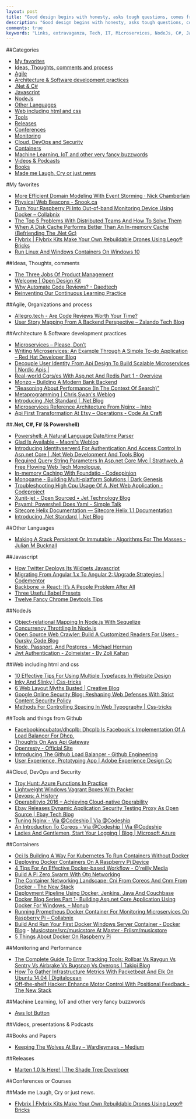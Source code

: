 ```yaml
---
layout: post
title: "Good design begins with honesty, asks tough questions, comes from collaboration and from trusting your intuition."
description: "Good design begins with honesty, asks tough questions, comes from collaboration and from trusting your intuition."
comments: true
keywords: "Links, extravaganza, Tech, IT, Microservices, NodeJs, C#, Javascript, Solution architecture"
---
```

##Categories
* [My favorites](#favorites)
* [Ideas, Thoughts, comments and process](#ideas)
* [Agile](#agile)
* [Architecture & Software development practices](#development)
* [.Net & C#](#net)
* [Javascript](#javascript)
* [NodeJs](#nodejs)
* [Other Languages](#polygloting)
* [Web including html and css](#web)
* [Tools](#tools)
* [Releases](#releases)
* [Conferences](#conferences)
* [Monitoring](#monitoring)
* [Cloud, DevOps and Security](#devops)
* [Containers](#containers)
* [Machine Learning, IoT and other very fancy buzzwords](#iot)
* [Videos & Podcasts](#videos)
* [Books](#books)
* [Made me Laugh, Cry or just news](#news)

#My favorites<a name="favorites"></a>
* [More Efficient Domain Modeling With Event Storming · Nick Chamberlain](https://buildplease.com/pages/modeling-better/)
* [Physical Web Beacons - Snook.ca](https://snook.ca/archives/other/physical-web-beacons)
* [Turn Your Raspberry Pi Into Out-of-band Monitoring Device Using Docker – Collabnix](http://collabnix.com/archives/1885)
* [The Top 5 Problems With Distributed Teams And How To Solve Them](https://www.infoq.com/articles/top5-problems-distributed)
* [When A Disk Cache Performs Better Than An In-memory Cache (Befriending The .Net Gc)](http://www.productiverage.com/when-a-disk-cache-performs-better-than-an-inmemory-cache-befriending-the-net-gc)
* [Flybrix | Flybrix Kits Make Your Own Rebuildable Drones Using Lego® Bricks](https://flybrix.com/)
* [Run Linux And Windows Containers On Windows 10](https://stefanscherer.github.io/run-linux-and-windows-containers-on-windows-10/) 

##Ideas, Thoughts, comments <a name="ideas"></a>
* [The Three Jobs Of Product Management](http://eleganthack.com/the-three-jobs-of-product-management/)
* [Welcome | Open Design Kit](http://opendesignkit.org/)
* [Why Automate Code Reviews? - Daedtech](http://www.daedtech.com/automate-code-reviews/)
* [Reinventing Our Continuous Learning Practice](https://wyeworks.com/blog/2016/9/22/reinventing-our-continuous-learning-practice/)

##Agile, Organizations and process<a name="agile"></a>
* [Allegro.tech - Are Code Reviews Worth Your Time?](http://allegro.tech/2016/09/are-code-reviews-worth-your-time.html)
* [User Story Mapping From A Backend Perspective – Zalando Tech Blog](https://tech.zalando.com/blog/user-story-mapping-from-a-backend-perspective/)

##Architecture & Software development practices <a name="development"></a>
* [Microservices – Please, Don’t](http://basho.com/posts/technical/microservices-please-dont/)
* [Writing Microservices: An Example Through A Simple To-do Application – Red Hat Developer Blog](http://developers.redhat.com/blog/2016/09/15/writing-microservices-an-example-through-a-simple-to-do-application/)
* [Decouple User Identity From Api Design To Build Scalable Microservices | Nordic Apis |](http://nordicapis.com/decouple-user-identity-from-api-design-to-build-scalable-microservices/)
* [Real-world Cqrs/es With Asp.net And Redis Part 1 - Overview](https://www.exceptionnotfound.net/real-world-cqrs-es-with-asp-net-and-redis-part-1-overview/)
* [Monzo – Building A Modern Bank Backend](https://monzo.com/blog/2016/09/19/building-a-modern-bank-backend/)
* ["Reasoning About Performance (In The Context Of Search)"](https://www.youtube.com/watch?v=80LKF2qph6I)
* [Metaprogramming | Chris Swan's Weblog](http://blog.thestateofme.com/2016/09/26/metaprogramming/)
* [Introducing .Net Standard | .Net Blog](https://blogs.msdn.microsoft.com/dotnet/2016/09/26/introducing-net-standard/)
* [Microservices Reference Architecture From Nginx – Intro](https://www.nginx.com/blog/introducing-the-nginx-microservices-reference-architecture/)
* [Api First Transformation At Etsy – Operations - Code As Craft](https://codeascraft.com/2016/09/26/api-first-transformation-at-etsy-operations/)

##**.Net, C#, F# (& Powershell)**  <a name="net"></a>
* [Powershell: A Natural Language Date/time Parser](https://dfinke.github.io//2016/PowerShell-A-natural-language-date-time-parser/)
* [Glad Is Available – Maoni's Weblog](https://blogs.msdn.microsoft.com/maoni/2016/09/19/556/)
* [Introducing Identityserver4 For Authentication And Access Control In Asp.net Core | .Net Web Development And Tools Blog](https://blogs.msdn.microsoft.com/webdev/2016/09/19/introducing-identityserver4-for-authentication-and-access-control-in-asp-net-core/)
* [Required Query String Parameters In Asp.net Core Mvc | Strathweb. A Free Flowing Web Tech Monologue.](http://www.strathweb.com/2016/09/required-query-string-parameters-in-asp-net-core-mvc/)
* [In-memory Caching With Foundatio - Codeopinion](http://codeopinion.com/in-memory-caching-with-foundatio/)
* [Monogame - Building Multi-platform Solutions | Dark Genesis](http://darkgenesis.zenithmoon.com/monogame-building-multi-platform-solutions/)
* [Troubleshooting High Cpu Usage Of A .Net Web Application - Codeproject](http://www.codeproject.com/Tips/1130593/Troubleshooting-High-CPU-Usage-of-a-NET-Web-Applic)
* [Xunit-jet - Open Sourced • Jet Technology Blog](https://tech.jet.com/blog/2016/09-14-xunit-jet-open-sourced/)
* [Psyaml: Powershell Does Yaml - Simple Talk](https://www.simple-talk.com/blogs/psyaml-powershell-yaml/)
* [Sitecore Helix Documentation — Sitecore Helix 1.1 Documentation](http://helix.sitecore.net/)
* [Introducing .Net Standard | .Net Blog](https://blogs.msdn.microsoft.com/dotnet/2016/09/26/introducing-net-standard/)

##Other Languages  <a name="polygloting"></a>
* [Making A Stack Persistent Or Immutable : Algorithms For The Masses - Julian M Bucknall](http://blog.boyet.com/blog/blog/making-a-stack-persistent-or-immutable/)

##Javascript  <a name="javascript"></a>
* [How Twitter Deploys Its Widgets Javascript](https://blog.twitter.com/2016/how-twitter-deploys-its-widgets-javascript)
* [Migrating From Angular 1.x To Angular 2: Upgrade Strategies | Codementor](https://www.codementor.io/angularjs/tutorial/migrating-from-angular-1-to-angular-2)
* [Backbone → React: It’s A People Problem After All ](https://swizec.com/blog/backbone-%e2%86%92-react-its-a-people-problem-after-all-%f0%9f%98%91/swizec/7049)
* [Three Useful Babel Presets](http://www.2ality.com/2016/09/three-useful-babel-presets.html)
* [Twelve Fancy Chrome Devtools Tips](https://hackernoon.com/twelve-fancy-chrome-devtools-tips-dc1e39d10d9d#.3dbmwiym0)

##NodeJs <a name="nodejs"></a>
* [Object-relational Mapping In Node.js With Sequelize](https://www.codementor.io/nodejs/tutorial/object-relational-mapping-in-nodejs-with-sequelize)
* [Concurrency Throttling In Node.js](https://medium.com/@aisaac.io/concurrency-throttling-in-node-js-ea4928e6f71f#.gt2hz0li8)
* [Open Source Web Crawler: Build A Customized Readers For Users - Oursky Code Blog](https://code.oursky.com/open-source-crawler-customized-reader/)
* [Node, Passport, And Postgres - Michael Herman](http://mherman.org/blog/2016/09/25/node-passport-and-postgres/)
* [Jwt Authentication - Zolmeister - By Zoli Kahan](https://zolmeister.com/2016/09/jwt-auth.html)

##Web including html and css  <a name="web"></a>
* [10 Effective Tips For Using Multiple Typefaces In Website Design](https://modernweb.com/2016/09/19/10-effective-tips-using-multiple-typefaces-website-design/)
* [Inky And Slinky | Css-tricks](https://css-tricks.com/inky-and-slinky/)
* [6 Web Layout Myths Busted | Creative Bloq](http://www.creativebloq.com/features/6-web-layout-myths-busted)
* [Google Online Security Blog: Reshaping Web Defenses With Strict Content Security Policy](https://security.googleblog.com/2016/09/reshaping-web-defenses-with-strict.html)
* [Methods For Controlling Spacing In Web Typography | Css-tricks](https://css-tricks.com/methods-controlling-spacing-web-typography/)

##Tools and things from Github <a name="tools"></a>
* [Facebookincubator/dhcplb: Dhcplb Is Facebook's Implementation Of A Load Balancer For Dhcp.](https://github.com/facebookincubator/dhcplb)
* [Thoughts On Aws Api Gateway](https://medium.com/@peterbsmith/thoughts-on-aws-api-gateway-82c681e85d02#.uxnxy5b1g)
* [Openresty - Official Site](https://openresty.org/en/)
* [Introducing The Github Load Balancer - Github Engineering](http://githubengineering.com/introducing-glb/)
* [User Experience, Prototyping App | Adobe Experience Design Cc](http://www.adobe.com/products/experience-design.html)

##Cloud, DevOps and Security<a name="devops"></a>
* [Troy Hunt: Azure Functions In Practice](https://www.troyhunt.com/azure-functions-in-practice/)
* [Lightweight Windows Vagrant Boxes With Packer](https://www.youtube.com/watch?v=tKj5plMcfTY&list=PL81sUbsFNc5bDS1lH0HPJFyBnAP8Iv4t0&index=26)
* [Devops: A History](https://www.youtube.com/watch?v=IIkbn2V5A40)
* [Operabilityio 2016 – Achieving Cloud-native Operability](https://speakerdeck.com/caseywest/operabilityio-2016-achieving-cloud-native-operability)
* [Ebay Releases Dynamic Application Security Testing Proxy As Open Source | Ebay Tech Blog](http://www.ebaytechblog.com/2016/09/19/ebay-releases-dynamic-application-security-testing-proxy-as-open-source/)
* [Tuning Nginx - Via @Codeship | Via @Codeship](https://blog.codeship.com/tuning-nginx/)
* [An Introduction To Coreos - Via @Codeship | Via @Codeship](https://blog.codeship.com/an-introduction-to-coreos/)
* [Ladies And Gentlemen, Start Your Logging | Blog | Microsoft Azure](https://azure.microsoft.com/en-us/blog/ladies-and-gentlemen-start-your-logging/)

##Containers <a name="containers"></a>
* [Oci Is Building A Way For Kubernetes To Run Containers Without Docker](http://thenewstack.io/oci-building-way-kubernetes-run-containers-without-docker/)
* [Deploying Docker Containers On A Raspberry Pi Device](https://www.thepolyglotdeveloper.com/2016/09/deploying-docker-containers-raspberry-pi-device/)
* [4 Tips For An Effective Docker-based Workflow - O'reilly Media](https://www.oreilly.com/ideas/4-tips-for-an-effective-docker-based-workflow)
* [Build A Pi Zero Swarm With Otg Networking](http://blog.alexellis.io/pizero-otg-swarm/)
* [The Container Networking Landscape: Cni From Coreos And Cnm From Docker - The New Stack](http://thenewstack.io/container-networking-landscape-cni-coreos-cnm-docker/)
* [Deployment Pipeline Using Docker, Jenkins, Java And Couchbase](http://blog.arungupta.me/deployment-pipeline-docker-jenkins-java-couchbase/)
* [Docker Blog Series Part 1- Building Asp.net Core Application Using Docker For Windows. – Monub](https://blogs.msdn.microsoft.com/monub/2016/09/20/145/)
* [Running Prometheus Docker Container For Monitoring Microservices On Raspberry Pi – Collabnix](http://collabnix.com/archives/1910)
* [Build And Run Your First Docker Windows Server Container - Docker Blog](https://blog.docker.com/2016/09/build-your-first-docker-windows-server-container/) - [Musicstore/src/musicstore At Master · Friism/musicstore](https://github.com/friism/MusicStore/tree/master/src/MusicStore)
* [5 Things About Docker On Raspberry Pi](http://blog.alexellis.io/5-things-docker-rpi/)

##Monitoring and Performance <a name="monitoring"></a>
* [The Complete Guide To Error Tracking Tools: Rollbar Vs Raygun Vs Sentry Vs Airbrake Vs Bugsnag Vs Overops | Takipi Blog](http://blog.takipi.com/the-complete-guide-to-error-tracking-tools-rollbar-vs-raygun-vs-sentry-vs-airbrake-vs-bugsnag-vs-overops/)
* [How To Gather Infrastructure Metrics With Packetbeat And Elk On Ubuntu 14.04 | Digitalocean](https://www.digitalocean.com/community/tutorials/how-to-gather-infrastructure-metrics-with-packetbeat-and-elk-on-ubuntu-14-04)
* [Off-the-shelf Hacker: Enhance Motor Control With Positional Feedback - The New Stack](http://thenewstack.io/off-shelf-hacker-enhance-motor-control-potentiometers/)

##Machine Learning, IoT and other very fancy buzzwords <a name="iot"></a>
* [Aws Iot Button](https://aws.amazon.com/iot/button/)

##Videos, presentations & Podcasts <a name="videos"></a>


##Books and Papers<a name="books"></a> 
* [Keeping The Wolves At Bay – Wardleymaps – Medium](https://medium.com/wardleymaps/keeping-the-wolves-at-bay-93de21b6b2f8#.95eis3wda)

##Releases <a name="releases"></a>
* [Marten 1.0 Is Here! | The Shade Tree Developer](https://jeremydmiller.com/2016/09/14/marten-1-0-is-here/)

##Conferences or Courses<a name="conferences"></a>

##Made me Laugh, Cry or just news. <a name="news"></a>
* [Flybrix | Flybrix Kits Make Your Own Rebuildable Drones Using Lego® Bricks](https://flybrix.com/)